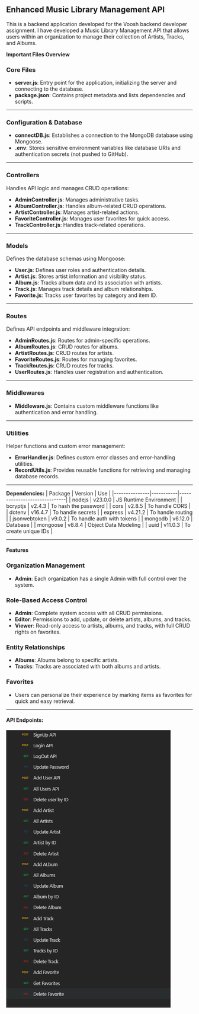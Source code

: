 ## Enhanced Music Library Management API

This is a backend application developed for the Voosh backend developer assignment. I have developed a Music Library Management API that allows users within an organization to manage their collection of Artists, Tracks, and Albums.

**Important Files Overview**
### **Core Files**  
- **server.js**: Entry point for the application, initializing the server and connecting to the database.  
- **package.json**: Contains project metadata and lists dependencies and scripts.

---

### **Configuration & Database**  
- **connectDB.js**: Establishes a connection to the MongoDB database using Mongoose.  
- **.env**: Stores sensitive environment variables like database URIs and authentication secrets (not pushed to GitHub).

---

### **Controllers**  
Handles API logic and manages CRUD operations:  
- **AdminController.js**: Manages administrative tasks.  
- **AlbumController.js**: Handles album-related CRUD operations.  
- **ArtistController.js**: Manages artist-related actions.  
- **FavoriteController.js**: Manages user favorites for quick access.  
- **TrackController.js**: Handles track-related operations.

---

### **Models**  
Defines the database schemas using Mongoose:  
- **User.js**: Defines user roles and authentication details.  
- **Artist.js**: Stores artist information and visibility status.  
- **Album.js**: Tracks album data and its association with artists.  
- **Track.js**: Manages track details and album relationships.  
- **Favorite.js**: Tracks user favorites by category and item ID.

---

### **Routes**  
Defines API endpoints and middleware integration:  
- **AdminRoutes.js**: Routes for admin-specific operations.  
- **AlbumRoutes.js**: CRUD routes for albums.  
- **ArtistRoutes.js**: CRUD routes for artists.  
- **FavoriteRoutes.js**: Routes for managing favorites.  
- **TrackRoutes.js**: CRUD routes for tracks.  
- **UserRoutes.js**: Handles user registration and authentication.

---

### **Middlewares**  
- **Middleware.js**: Contains custom middleware functions like authentication and error handling.

---

### **Utilities**  
Helper functions and custom error management:  
- **ErrorHandler.js**: Defines custom error classes and error-handling utilities.  
- **RecordUtils.js**: Provides reusable functions for retrieving and managing database records.

---




**Dependencies:**
| Package       | Version   | Use                          |
|---------------|-----------|------------------------------|
| nodejs        | v23.0.0   | JS Runtime Environment       |
| bcryptjs      | v2.4.3    | To hash the password         |
| cors          | v2.8.5    | To handle CORS               |
| dotenv        | v16.4.7   | To handle secrets            |
| express       | v4.21.2   | To handle routing            |
| jsonwebtoken  | v9.0.2    | To handle auth with tokens   |
| mongodb       | v6.12.0   | Database                     |
| mongoose      | v8.8.4    | Object Data Modeling         |
| uuid          | v11.0.3   | To create unique IDs         |

---

#### **Features**

### **Organization Management**  
- **Admin**: Each organization has a single Admin with full control over the system.  

### **Role-Based Access Control**  
- **Admin**: Complete system access with all CRUD permissions.  
- **Editor**: Permissions to add, update, or delete artists, albums, and tracks.  
- **Viewer**: Read-only access to artists, albums, and tracks, with full CRUD rights on favorites.  

### **Entity Relationships**  
- **Albums**: Albums belong to specific artists.  
- **Tracks**: Tracks are associated with both albums and artists.  

### **Favorites**  
- Users can personalize their experience by marking items as favorites for quick and easy retrieval.

---
#### API Endpoints:
![All the APIs](screenshots/APIs.png)
